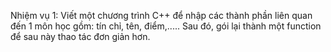 Nhiệm vụ 1: Viết một chương trình C++ để nhập các thành phần liên quan đến 1 môn học gồm: tín chỉ, tên, điểm,..... Sau đó, gói lại thành một function để sau này thao tác đơn giản hơn.
